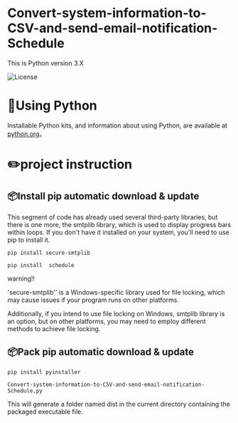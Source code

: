 # Convert-system-information-to-CSV-and-send-email-notification-Schedule

This is Python version 3.X

![License](https://img.shields.io/pypi/pyversions/3)


🚀Using Python
====
Installable Python kits, and information about using Python, are available at [python.org](https://www.python.org/)。

✏️project instruction
====

📦Install
pip automatic download & update
-------
This segment of code has already used several third-party libraries, but there is one more, the smtplib library, which is used to display progress bars within loops. If you don't have it installed on your system, you'll need to use pip to install it.
```
pip install secure-smtplib
```
```
pip install  schedule
```
warning!!

'secure-smtplib'' is a Windows-specific library used for file locking, which may cause issues if your program runs on other platforms.

Additionally, if you intend to use file locking on Windows, smtplib library is an option, but on other platforms, you may need to employ different methods to achieve file locking.

📦Pack
pip automatic download & update
-------
```
pip install pyinstaller
```
```
Convert-system-information-to-CSV-and-send-email-notification-Schedule.py
```
This will generate a folder named dist in the current directory containing the packaged executable file.

